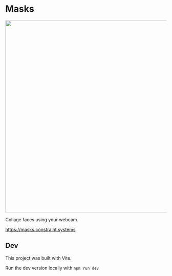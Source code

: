 # Masks

<img
src='https://raw.githubusercontent.com/constraint-systems/masks/main/public/masks.gif'
width="600"/>

Collage faces using your webcam.

https://masks.constraint.systems

## Dev

This project was built with Vite.

Run the dev version locally with `npm run dev`
